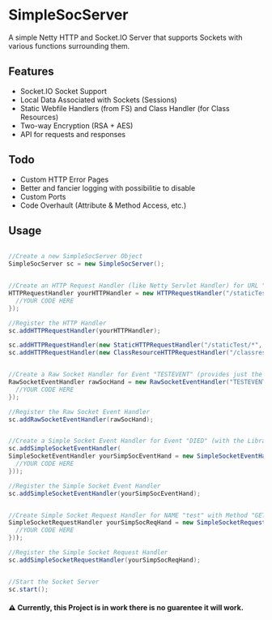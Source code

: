 # SimpleSocServer
A simple Netty HTTP and Socket.IO Server that supports Sockets with various functions surrounding them.

## Features
- Socket.IO Socket Support
- Local Data Associated with Sockets (Sessions)
- Static Webfile Handlers (from FS) and Class Handler (for Class Resources)
- Two-way Encryption (RSA + AES)
- API for requests and responses

## Todo
- Custom HTTP Error Pages
- Better and fancier logging with possibilitie to disable
- Custom Ports
- Code Overhault (Attribute & Method Access, etc.)

## Usage
```java

//Create a new SimpleSocServer Object
SimpleSocServer sc = new SimpleSocServer();


//Create an HTTP Request Handler (like Netty Servlet Handler) for URL "/staticTest/TEST"
HTTPRequestHandler yourHTTPHandler = new HTTPRequestHandler("/staticTest/TEST", HttpMethod.GET, (req, res) -> {
  //YOUR CODE HERE
});

//Register the HTTP Handler
sc.addHTTPRequestHandler(yourHTTPHandler);

sc.addHTTPRequestHandler(new StaticHTTPRequestHandler("/staticTest/*", new File("./testweb/"))); //Create and Register Static HTTP Request Handler (for URL Path "/staticTest/*" from FS Directory "testweb")
sc.addHTTPRequestHandler(new ClassResourceHTTPRequestHandler("/classres/*", Main.class, "")); //Create and Register Class HTTP Request Handler (for URL Path "/classres/*" with reference to the Main Class for Resource getting and no prefix) (Prefix might contain a subdirectory in Class Resources such as "www/")


//Create a Raw Socket Handler for Event "TESTEVENT" (provides just the raw data from Socket.IO Server Package together the Socket Data Storage)
RawSocketEventHandler rawSocHand = new RawSocketEventHandler("TESTEVENT", (socket, eventName, socketData, data) -> {
  //YOUR CODE HERE
});

//Register the Raw Socket Event Handler
sc.addRawSocketEventHandler(rawSocHand);


//Create a Simple Socket Event Handler for Event "DIED" (with the Libraries Custom Event Object, which allows states and completion acknowledgment) 
sc.addSimpleSocketEventHandler(
SimpleSocketEventHandler yourSimpSocEventHand = new SimpleSocketEventHandler("DIED", (event, socketData) -> {
  //YOUR CODE HERE
}));

//Register the Simple Socket Event Handler
sc.addSimpleSocketEventHandler(yourSimpSocEventHand);


//Create Simple Socket Request Handler for NAME "test" with Method "GET"
SimpleSocketRequestHandler yourSimpSocReqHand = new SimpleSocketRequestHandler("test", "GET", (request, socketData) -> {
  //YOUR CODE HERE
}));

//Register the Simple Socket Request Handler
sc.addSimpleSocketRequestHandler(yourSimpSocReqHand);


//Start the Socket Server
sc.start();
```

#### ⚠️ Currently, this Project is in work there is no guarentee it will work.
